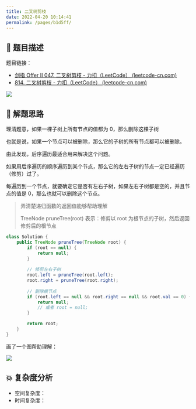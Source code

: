 ```yaml
---
title: 二叉树剪枝
date: 2022-04-20 10:14:41
permalink: /pages/b1d5ff/
---
```

## 📃 题目描述

题目链接：

- [剑指 Offer II 047. 二叉树剪枝 - 力扣（LeetCode） (leetcode-cn.com)](https://leetcode-cn.com/problems/pOCWxh/)
- [814. 二叉树剪枝 - 力扣（LeetCode） (leetcode-cn.com)](https://leetcode-cn.com/problems/binary-tree-pruning/)

![](https://cs-wiki.oss-cn-shanghai.aliyuncs.com/img/20220420101511.png)

## 🔔 解题思路

理清题意，如果一棵子树上所有节点的值都为 0，那么删除这棵子树

也就是说，如果一个节点可以被删除，那么它的子树的所有节点都可以被删除。

由此发现，后序遍历最适合用来解决这个问题。

如果用后序遍历的顺序遍历到某个节点，那么它的左右子树的节点一定已经遍历（修剪）过了。

每遍历到一个节点，就要确定它是否有左右子树，如果左右子树都是空的，并且节点的值是 0，那么也就可以删除这个节点。

> 弄清楚递归函数的返回值能够帮助理解
>
> TreeNode pruneTree(root) 表示：修剪以 root 为根节点的子树，然后返回修剪后的根节点 


```java
class Solution {
    public TreeNode pruneTree(TreeNode root) {
        if (root == null) {
            return null;
        }
		
        // 修剪左右子树
        root.left = pruneTree(root.left);
        root.right = pruneTree(root.right);
		
        // 删除根节点
        if (root.left == null && root.right == null && root.val == 0) {
            return null;
            // 或者 root = null;
        }

        return root;
    }
}
```

画了一个图帮助理解：

![](https://cs-wiki.oss-cn-shanghai.aliyuncs.com/img/20220609103608.png)

## 💥 复杂度分析

- 空间复杂度：
- 时间复杂度：

